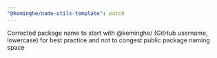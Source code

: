 ```yaml
---
"@keminghe/node-utils-template": patch
---
```


Corrected package name to start with @keminghe/ (GitHub username, lowercase) for best practice and not to congest public package naming space
